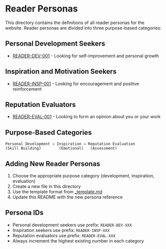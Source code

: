 # Reader Personas

This directory contains the definitions of all reader personas for the website. Reader personas are divided into three purpose-based categories:

## Personal Development Seekers
- [READER-DEV-001](./READER-DEV-001.md) - Looking for self-improvement and personal growth

## Inspiration and Motivation Seekers
- [READER-INSP-001](./READER-INSP-001.md) - Looking for encouragement and positive reinforcement

## Reputation Evaluators
- [READER-EVAL-001](./READER-EVAL-001.md) - Looking to form an opinion about you or your work

## Purpose-Based Categories

```
Personal Development → Inspiration → Reputation Evaluation
(Skill Building)        (Emotional)   (Assessment)
```

## Adding New Reader Personas

1. Choose the appropriate purpose category (development, inspiration, evaluation)
2. Create a new file in this directory
3. Use the template format from [_template.md](../_template.md)
4. Update this README with the new persona reference

## Persona IDs
- Personal development seekers use prefix: `READER-DEV-XXX`
- Inspiration seekers use prefix: `READER-INSP-XXX`
- Reputation evaluators use prefix: `READER-EVAL-XXX`
- Always increment the highest existing number in each category 